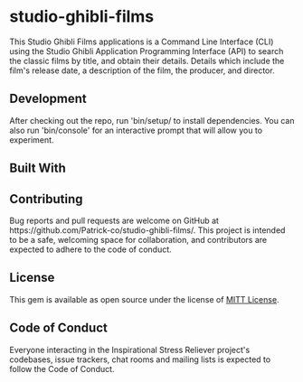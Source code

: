 # studio-ghibli-films
This Studio Ghibli Films applications is a Command Line Interface (CLI) using the Studio Ghibli Application Programming Interface (API) to search the classic films by title, and  obtain their details. Details which include the film's release date, a description of the film, the producer, and director.

<h2>Development</h2>
After checking out the repo, run 'bin/setup/ to install dependencies. You can also run 'bin/console' for an interactive prompt that will allow you to experiment.



<h2>Built With</h2>


<h2>Contributing</h2>
Bug reports and pull requests are welcome on GitHub at https://github.com/Patrick-co/studio-ghibli-films/. This project is intended to be a safe, welcoming space for collaboration, and contributors are expected to adhere to the code of conduct.

<h2>License</h2>
This gem is available as open source under the license of <a href="https://opensource.org/licenses/MIT">MITT License</a>.

<h2>Code of Conduct</h2>
Everyone interacting in the Inspirational Stress Reliever project's codebases, issue trackers, chat rooms and mailing lists is expected to follow the Code of Conduct.
